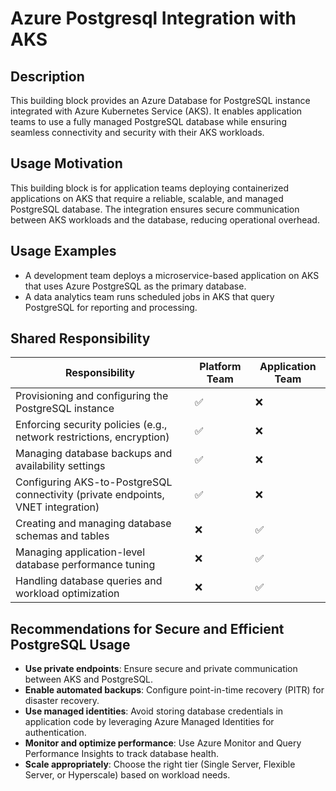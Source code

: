 # Azure Postgresql Integration with AKS

## Description
This building block provides an Azure Database for PostgreSQL instance integrated with Azure Kubernetes Service (AKS). It enables application teams to use a fully managed PostgreSQL database while ensuring seamless connectivity and security with their AKS workloads.

## Usage Motivation
This building block is for application teams deploying containerized applications on AKS that require a reliable, scalable, and managed PostgreSQL database. The integration ensures secure communication between AKS workloads and the database, reducing operational overhead.

## Usage Examples
- A development team deploys a microservice-based application on AKS that uses Azure PostgreSQL as the primary database.
- A data analytics team runs scheduled jobs in AKS that query PostgreSQL for reporting and processing.

## Shared Responsibility

| Responsibility          | Platform Team | Application Team |
|------------------------|--------------|----------------|
| Provisioning and configuring the PostgreSQL instance | ✅ | ❌ |
| Enforcing security policies (e.g., network restrictions, encryption) | ✅ | ❌ |
| Managing database backups and availability settings | ✅ | ❌ |
| Configuring AKS-to-PostgreSQL connectivity (private endpoints, VNET integration) | ✅ | ❌ |
| Creating and managing database schemas and tables | ❌ | ✅ |
| Managing application-level database performance tuning | ❌ | ✅ |
| Handling database queries and workload optimization | ❌ | ✅ |

## Recommendations for Secure and Efficient PostgreSQL Usage
- **Use private endpoints**: Ensure secure and private communication between AKS and PostgreSQL.
- **Enable automated backups**: Configure point-in-time recovery (PITR) for disaster recovery.
- **Use managed identities**: Avoid storing database credentials in application code by leveraging Azure Managed Identities for authentication.
- **Monitor and optimize performance**: Use Azure Monitor and Query Performance Insights to track database health.
- **Scale appropriately**: Choose the right tier (Single Server, Flexible Server, or Hyperscale) based on workload needs.

